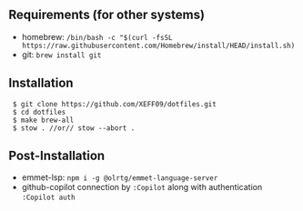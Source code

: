 ## Requirements (for other systems)

- homebrew: `/bin/bash -c "$(curl -fsSL https://raw.githubusercontent.com/Homebrew/install/HEAD/install.sh)`
- git: `brew install git`

## Installation

```
 $ git clone https://github.com/XEFF09/dotfiles.git
 $ cd dotfiles
 $ make brew-all
 $ stow . //or// stow --abort .
```

## Post-Installation

- emmet-lsp: `npm i -g @olrtg/emmet-language-server`
- github-copilot connection by `:Copilot` along with authentication `:Copilot auth`
